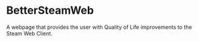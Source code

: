 # BetterSteamWeb
A webpage that provides the user with Quality of Life improvements to the Steam Web Client. 
